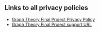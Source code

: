 ## Links to all privacy policies

- [Graph Theory Final Project Privacy Policy](https://ceh-2000.github.io/privacy_policy/graph_theory_final_privacy_policy)    
- [Graph Theory Final Project support URL](graph_theory_final_project_support_url)
